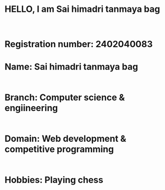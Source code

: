**<h1>HELLO, I am Sai himadri tanmaya bag<h1>**

**<h4>Registration number: 2402040083<h4>**

**<h4>Name: Sai himadri tanmaya bag<h6>**

**<h4>Branch: Computer science & engiineering<h6>**

**<h4>Domain: Web development & competitive programming<h6>**

**<h4>Hobbies: Playing chess<h6>**
